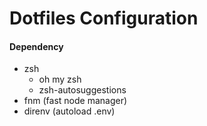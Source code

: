 # Dotfiles Configuration

#### Dependency
- zsh
    - oh my zsh
    - zsh-autosuggestions
- fnm (fast node manager)
- direnv (autoload .env)
